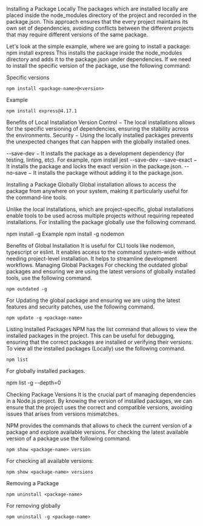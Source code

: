 Installing a Package Locally
The packages which are installed locally are placed inside the node_modules directory of the project and recorded in the package.json. This approach ensures that the every project maintains its own set of dependencies, avoiding conflicts between the different projects that may require different versions of the same package.

Let's look at the simple example, where we are going to install a package:
npm install express
This installs the package inside the node_modules directory and adds it to the package.json under dependencies. If we need to install the specific version of the package, use the following command:

Specific versions
```
npm install <package-name>@<version>
```
Example
```
npm install express@4.17.1
```
Benefits of Local Installation
Version Control − The local installations allows for the specific versioning of dependencies, ensuring the stability across the environments.
Security − Using the locally installed packages prevents the unexpected changes that can happen with the globally installed ones.

--save-dev − It installs the package as a development dependency (for testing, linting, etc). For example,
npm install jest --save-dev
--save-exact − It installs the package and locks the exact version in the package.json.
--no-save − It installs the package without adding it to the package.json.

Installing a Package Globally
Global installation allows to access the package from anywhere on your system, making it particularly useful for the command-line tools.

Unlike the local installations, which are project-specific, global installations enable tools to be used across multiple projects without requiring repeated installations. For installing the package globally use the following command.

npm install -g <package-name>
Example
npm install -g nodemon


Benefits of Global Installation
It is useful for CLI tools like nodemon, typescript or eslint.
It enables access to the command system-wide without needing project-level installation.
It helps to streamline development workflows.
Managing Global Packages
For checking the outdated global packages and ensuring we are using the latest versions of globally installed tools, use the following command.

```
npm outdated -g
```
For Updating the global package and ensuring we are using the latest features and security patches, use the following command.

```
npm update -g <package-name>
```
Listing Installed Packages
NPM has the list command that allows to view the installed packages in the project. This can be useful for debugging, ensuring that the correct packages are installed or verifying their versions. To view all the installed packages (Locally) use the following command.
```
npm list
```
For globally installed packages.

npm list -g --depth=0

Checking Package Versions
It is the crucial part of managing dependencies in a Node.js project. By knowing the version of installed packages, we can ensure that the project uses the correct and compatible versions, avoiding issues that arises from versions mismatches.

NPM provides the commands that allows to check the current version of a package and explore available versions. For checking the latest available version of a package use the following command.
```
npm show <package-name> version
```


For checking all available versions:
```
npm show <package-name> versions
```
Removing a Package

```
npm uninstall <package-name>
```
For removing globally
```
npm uninstall -g <package-name>
```